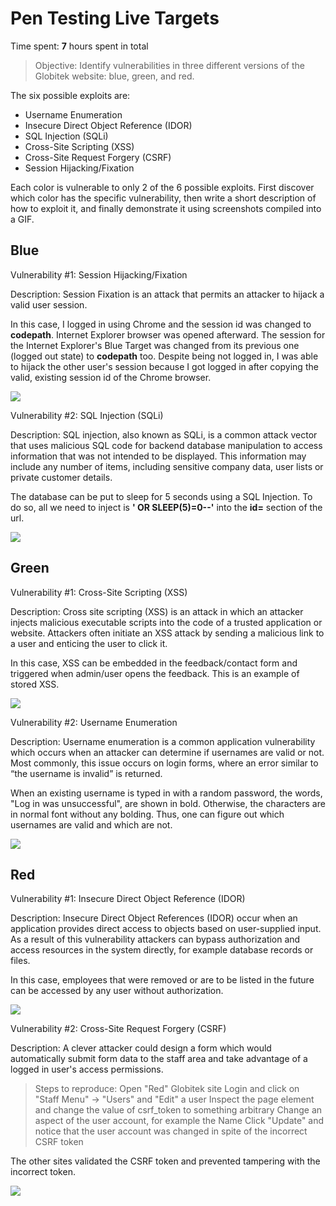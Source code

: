 # Pen Testing Live Targets

Time spent: **7** hours spent in total

> Objective: Identify vulnerabilities in three different versions of the Globitek website: blue, green, and red.

The six possible exploits are:

* Username Enumeration
* Insecure Direct Object Reference (IDOR)
* SQL Injection (SQLi)
* Cross-Site Scripting (XSS)
* Cross-Site Request Forgery (CSRF)
* Session Hijacking/Fixation

Each color is vulnerable to only 2 of the 6 possible exploits. First discover which color has the specific vulnerability, then write a short description of how to exploit it, and finally demonstrate it using screenshots compiled into a GIF.

## Blue

Vulnerability #1: Session Hijacking/Fixation

Description: Session Fixation is an attack that permits an attacker to hijack a valid user session. 

In this case, I logged in using Chrome and the session id was changed to **codepath**. Internet Explorer browser was opened afterward. The session for the Internet Explorer's Blue Target was changed from its previous one (logged out state) to **codepath** too. Despite being not logged in, I was able to hijack the other user's session because I got logged in after copying the valid, existing session id of the Chrome browser.

<img src="http://g.recordit.co/QT9IzYk3sH.gif">

Vulnerability #2: SQL Injection (SQLi)

Description: SQL injection, also known as SQLi, is a common attack vector that uses malicious SQL code for backend database manipulation to access information that was not intended to be displayed. This information may include any number of items, including sensitive company data, user lists or private customer details.

The database can be put to sleep for 5 seconds using a SQL Injection. To do so, all we need to inject is **' OR SLEEP(5)=0--'** into the **id=** section of the url. 

<img src="http://g.recordit.co/Q5u62Bv9QT.gif">


## Green

Vulnerability #1: Cross-Site Scripting (XSS)

Description: Cross site scripting (XSS) is an attack in which an attacker injects malicious executable scripts into the code of a trusted application or website. Attackers often initiate an XSS attack by sending a malicious link to a user and enticing the user to click it. 

In this case, XSS can be embedded in the feedback/contact form and triggered when admin/user opens the feedback. This is an example of stored XSS.

<img src="http://g.recordit.co/JDWtU0qIJR.gif">

Vulnerability #2: Username Enumeration

Description: Username enumeration is a common application vulnerability which occurs when an attacker can determine if usernames are valid or not. Most commonly, this issue occurs on login forms, where an error similar to “the username is invalid” is returned.

When an existing username is typed in with a random password, the words, "Log in was unsuccessful", are shown in bold. Otherwise, the characters are in normal font without any bolding. Thus, one can figure out which usernames are valid and which are not.

<img src="http://g.recordit.co/NYvawyKM8Y.gif">


## Red

Vulnerability #1: Insecure Direct Object Reference (IDOR)

Description: Insecure Direct Object References (IDOR) occur when an application provides direct access to objects based on user-supplied input. As a result of this vulnerability attackers can bypass authorization and access resources in the system directly, for example database records or files.

In this case, employees that were removed or are to be listed in the future can be accessed by any user without authorization.

<img src="http://g.recordit.co/JcCzrfQiOt.gif">

Vulnerability #2: Cross-Site Request Forgery (CSRF)

Description: A clever attacker could design a form which would automatically submit form data to the staff area and take advantage of a logged in user's access permissions.

> Steps to reproduce:
> Open "Red" Globitek site
> Login and click on "Staff Menu" -> "Users" and "Edit" a user
> Inspect the page element and change the value of csrf_token to something arbitrary
> Change an aspect of the user account, for example the Name
> Click "Update" and notice that the user account was changed in spite of the incorrect CSRF token

The other sites validated the CSRF token and prevented tampering with the incorrect token.

<img src="http://g.recordit.co/XqeTHj9wDv.gif">


